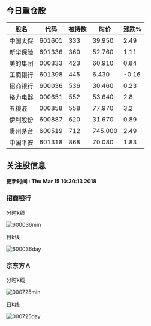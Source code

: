 
## 今日重仓股 

|股名|代码|被持数|时价|涨跌%|
|---|---|---|---|---|
|中国太保|601601|333|39.950|2.49|
|新华保险|601336|360|52.760|1.11|
|美的集团|000333|423|60.910|0.84|
|工商银行|601398|445|6.430|-0.16|
|招商银行|600036|536|30.460|0.23|
|格力电器|000651|552|53.640|2.8|
|五粮液|000858|558|77.970|3.2|
|伊利股份|600887|620|31.670|0.89|
|贵州茅台|600519|712|745.000|2.49|
|中国平安|601318|868|70.080|1.83|

## 关注股信息
**更新时间 : Thu Mar 15 10:30:13 2018**
### 招商银行 
分时k线

![600036min](http://image.sinajs.cn/newchart/min/n/sh600036.gif)

日k线

![600036day](http://image.sinajs.cn/newchart/daily/n/sh600036.gif)

### 京东方Ａ 
分时k线

![000725min](http://image.sinajs.cn/newchart/min/n/sz000725.gif)

日k线

![000725day](http://image.sinajs.cn/newchart/daily/n/sz000725.gif)
